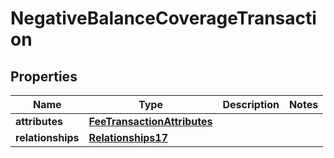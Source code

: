 # NegativeBalanceCoverageTransaction

## Properties
Name | Type | Description | Notes
------------ | ------------- | ------------- | -------------
**attributes** | [**FeeTransactionAttributes**](FeeTransactionAttributes.md) |  | 
**relationships** | [**Relationships17**](Relationships17.md) |  | 
